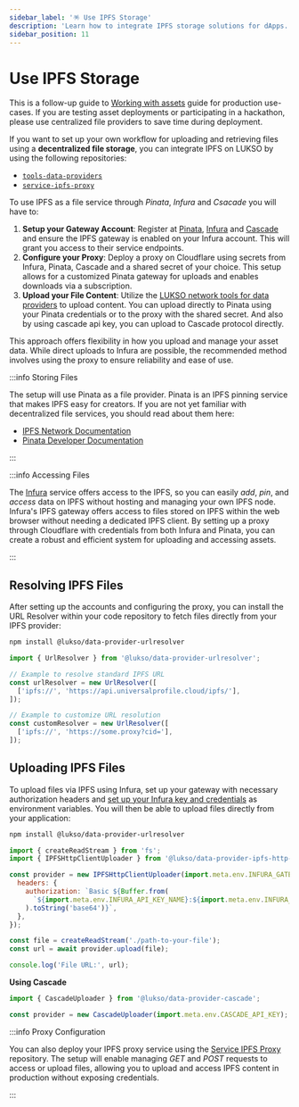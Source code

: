 ```yaml
---
sidebar_label: '🪅 Use IPFS Storage'
description: 'Learn how to integrate IPFS storage solutions for dApps.'
sidebar_position: 11
---
```


# Use IPFS Storage

This is a follow-up guide to [Working with assets](../assets.md) guide for production use-cases. If you are testing asset deployments or participating in a hackathon, please use centralized file providers to save time during deployment.

If you want to set up your own workflow for uploading and retrieving files using a **decentralized file storage**, you can integrate IPFS on LUKSO by using the following repositories:

- [`tools-data-providers`](https://github.com/lukso-network/tools-data-providers)
- [`service-ipfs-proxy`](https://github.com/lukso-network/service-ipfs-proxy)

To use IPFS as a file service through _Pinata_, _Infura_ and _Csacade_ you will have to:

1. **Setup your Gateway Account**: Register at [Pinata](https://www.pinata.cloud/), [Infura](https://www.infura.io/) and [Cascade](https://cascade.pastel.network) and ensure the IPFS gateway is enabled on your Infura account. This will grant you access to their service endpoints.
2. **Configure your Proxy**: Deploy a proxy on Cloudflare using secrets from Infura, Pinata, Cascade and a shared secret of your choice. This setup allows for a customized Pinata gateway for uploads and enables downloads via a subscription.
3. **Upload your File Content**: Utilize the [LUKSO network tools for data providers](https://github.com/lukso-network/tools-data-providers) to upload content. You can upload directly to Pinata using your Pinata credentials or to the proxy with the shared secret. And also by using cascade api key, you can upload to Cascade protocol directly.

This approach offers flexibility in how you upload and manage your asset data. While direct uploads to Infura are possible, the recommended method involves using the proxy to ensure reliability and ease of use.

:::info Storing Files

The setup will use Pinata as a file provider. Pinata is an IPFS pinning service that makes IPFS easy for creators. If you are not yet familiar with decentralized file services, you should read about them here:

- [IPFS Network Documentation](https://docs.ipfs.tech/)
- [Pinata Developer Documentation](https://docs.pinata.cloud/introduction)

:::

:::info Accessing Files

The [Infura](https://www.infura.io/) service offers access to the IPFS, so you can easily _add_, _pin_, and _access_ data on IPFS without hosting and managing your own IPFS node. Infura's IPFS gateway offers access to files stored on IPFS within the web browser without needing a dedicated IPFS client. By setting up a proxy through Cloudflare with credentials from both Infura and Pinata, you can create a robust and efficient system for uploading and accessing assets.

:::

## Resolving IPFS Files

After setting up the accounts and configuring the proxy, you can install the URL Resolver within your code repository to fetch files directly from your IPFS provider:

```bash
npm install @lukso/data-provider-urlresolver
```

```js
import { UrlResolver } from '@lukso/data-provider-urlresolver';

// Example to resolve standard IPFS URL
const urlResolver = new UrlResolver([
  ['ipfs://', 'https://api.universalprofile.cloud/ipfs/'],
]);

// Example to customize URL resolution
const customResolver = new UrlResolver([
  ['ipfs://', 'https://some.proxy?cid='],
]);
```

## Uploading IPFS Files

To upload files via IPFS using Infura, set up your gateway with necessary authorization headers and [set up your Infura key and credentials](https://github.com/lukso-network/tools-data-providers?tab=readme-ov-file#pinning-files) as environment variables. You will then be able to upload files directly from your application:

```bash
npm install @lukso/data-provider-urlresolver
```

```js
import { createReadStream } from 'fs';
import { IPFSHttpClientUploader } from '@lukso/data-provider-ipfs-http-client';

const provider = new IPFSHttpClientUploader(import.meta.env.INFURA_GATEWAY, {
  headers: {
    authorization: `Basic ${Buffer.from(
      `${import.meta.env.INFURA_API_KEY_NAME}:${import.meta.env.INFURA_API_KEY}`,
    ).toString('base64')}`,
  },
});

const file = createReadStream('./path-to-your-file');
const url = await provider.upload(file);

console.log('File URL:', url);
```

**Using Cascade**

```js
import { CascadeUploader } from '@lukso/data-provider-cascade';

const provider = new CascadeUploader(import.meta.env.CASCADE_API_KEY);
```

:::info Proxy Configuration

You can also deploy your IPFS proxy service using the [Service IPFS Proxy](https://github.com/lukso-network/service-ipfs-proxy) repository. The setup will enable managing _GET_ and _POST_ requests to access or upload files, allowing you to upload and access IPFS content in production without exposing credentials.

:::
